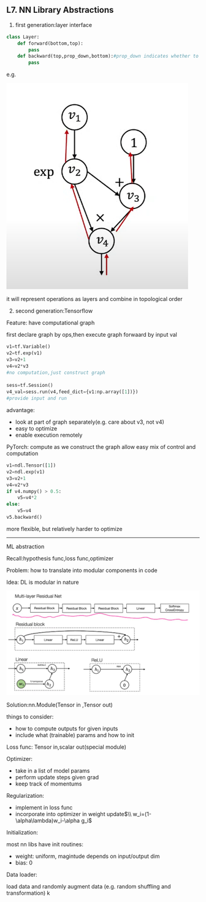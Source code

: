 ## L7. NN Library Abstractions

1. first generation:layer interface

```Python
class Layer:
    def forward(bottom,top):
        pass
    def backward(top,prop_down,bottom):#prop_down indicates whether to go to bottom
        pass
```

e.g.

![alt text](image-7.png)

it will represent operations as layers and combine in topological order


2. second generation:Tensorflow

Feature: have computational graph

first declare graph by ops,then execute graph forwaard by input val

```Python
v1=tf.Variable()
v2=tf.exp(v1)
v3=v2+1
v4=v2*v3
#no computation,just construct graph

sess=tf.Session()
v4_val=sess.run(v4,feed_dict={v1:np.array([1])})
#provide input and run
```

advantage:
- look at part of graph separately(e.g. care about v3, not v4)
- easy to optimize
- enable execution remotely

PyTorch: compute as we construct the graph
allow easy mix of control and computation

```Python
v1=ndl.Tensor([1])
v2=ndl.exp(v1)
v3=v2+1
v4=v2*v3
if v4.numpy() > 0.5:
    v5=v4*2
else:
    v5=v4
v5.backward()
```

more flexible, but relatively harder to optimize

----

ML abstraction

Recall:hypothesis func,loss func,optimizer

Problem: how to translate into modular components in code

Idea: DL is modular in nature

![alt text](image-8.png)


Solution:nn.Module(Tensor in ,Tensor out)

things to consider:
- how to compute outputs for given inputs
- include what (trainable) params and how to init

Loss func: Tensor in,scalar out(special module)

Optimizer:
- take in a list of model params
- perform update steps given grad
- keep track of momentums

Regularization:
- implement in loss func
- incorporate into optimizer in weight update$\\ w_i=(1-\alpha\lambda)w_i-\alpha g_i$

Initialization:

most nn libs have init routines:
- weight: uniform, magintude depends on input/output dim
- bias: 0

Data loader:

load data and randomly augment data (e.g. random shuffling and transformation)
k
